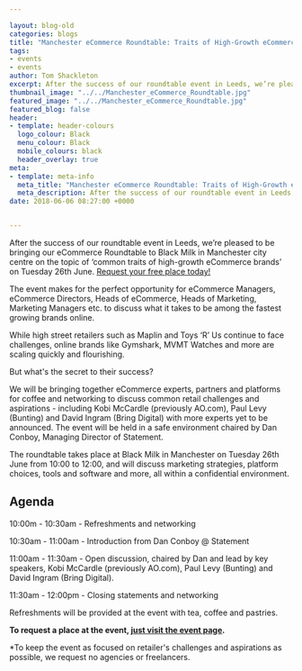 ```yaml
--- 

layout: blog-old
categories: blogs
title: "Manchester eCommerce Roundtable: Traits of High-Growth eCommerce Brands"
tags:
- events
- events
author: Tom Shackleton
excerpt: After the success of our roundtable event in Leeds, we’re pleased to be bringing our eCommerce Roundtable to Black Milk in Manchester city centre on the topic of ‘common traits of high-growth eCommerce brands’ on Tuesday 26th June.
thumbnail_image: "../../Manchester_eCommerce_Roundtable.jpg"
featured_image: "../../Manchester_eCommerce_Roundtable.jpg"
featured_blog: false
header:
- template: header-colours
  logo_colour: Black
  menu_colour: Black
  mobile_colours: black
  header_overlay: true
meta:
- template: meta-info
  meta_title: "Manchester eCommerce Roundtable: Traits of High-Growth eCommerce Brands"
  meta_description: After the success of our roundtable event in Leeds, we’re pleased to be bringing our eCommerce Roundtable to Black Milk in Manchester city centre on the topic of ‘common traits of high-growth eCommerce brands’ on Tuesday 26th June.
date: 2018-06-06 08:27:00 +0000


--- 
```

After the success of our roundtable event in Leeds, we’re pleased to be bringing our eCommerce Roundtable to Black Milk in Manchester city centre on the topic of ‘common traits of high-growth eCommerce brands’ on Tuesday 26th June. [Request your free place today!](https://www.eventbrite.co.uk/e/ecommerce-roundtable-traits-of-high-growth-ecommerce-brands-tickets-46750806922)

The event makes for the perfect opportunity for eCommerce Managers, eCommerce Directors, Heads of eCommerce, Heads of Marketing, Marketing Managers etc. to discuss what it takes to be among the fastest growing brands online.

While high street retailers such as Maplin and Toys ‘R’ Us continue to face challenges, online brands like Gymshark, MVMT Watches and more are scaling quickly and flourishing.

But what's the secret to their success?

We will be bringing together eCommerce experts, partners and platforms for coffee and networking to discuss common retail challenges and aspirations - including Kobi McCardle (previously AO.com), Paul Levy (Bunting) and David Ingram (Bring Digital) with more experts yet to be announced. The event will be held in a safe environment chaired by Dan Conboy, Managing Director of Statement.

The roundtable takes place at Black Milk in Manchester on Tuesday 26th June from 10:00 to 12:00, and will discuss marketing strategies, platform choices, tools and software and more, all within a confidential environment.

  

Agenda
------

10:00m - 10:30am - Refreshments and networking

10:30am - 11:00am - Introduction from Dan Conboy @ Statement

11:00am - 11:30am - Open discussion, chaired by Dan and lead by key speakers, Kobi McCardle (previously AO.com), Paul Levy (Bunting) and David Ingram (Bring Digital).

11:30am - 12:00pm - Closing statements and networking

Refreshments will be provided at the event with tea, coffee and pastries.

  

**To request a place at the event, [just visit the event page](https://www.eventbrite.co.uk/e/ecommerce-roundtable-traits-of-high-growth-ecommerce-brands-tickets-46750806922).**

\*To keep the event as focused on retailer's challenges and aspirations as possible, we request no agencies or freelancers.